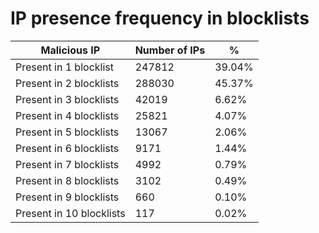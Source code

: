# IP presence frequency in blocklists
| Malicious IP | Number of IPs | % |
|----|----|----|
| Present in 1 blocklist | 247812 | 39.04% |
| Present in 2 blocklists | 288030 | 45.37% |
| Present in 3 blocklists | 42019 | 6.62% |
| Present in 4 blocklists | 25821 | 4.07% |
| Present in 5 blocklists | 13067 | 2.06% |
| Present in 6 blocklists | 9171 | 1.44% |
| Present in 7 blocklists | 4992 | 0.79% |
| Present in 8 blocklists | 3102 | 0.49% |
| Present in 9 blocklists | 660 | 0.10% |
| Present in 10 blocklists | 117 | 0.02% |

